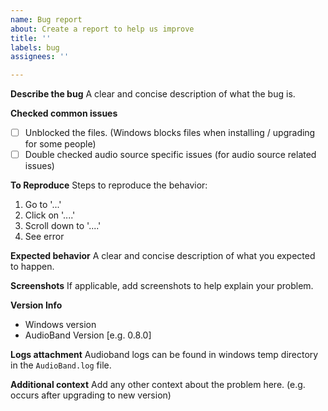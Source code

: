 ```yaml
---
name: Bug report
about: Create a report to help us improve
title: ''
labels: bug
assignees: ''

---
```


**Describe the bug**
A clear and concise description of what the bug is.

**Checked common issues**
- [ ] Unblocked the files. (Windows blocks files when installing / upgrading for some people)
- [ ] Double checked audio source specific issues (for audio source related issues)

**To Reproduce**
Steps to reproduce the behavior:
1. Go to '...'
2. Click on '....'
3. Scroll down to '....'
4. See error

**Expected behavior**
A clear and concise description of what you expected to happen.

**Screenshots**
If applicable, add screenshots to help explain your problem.

**Version Info**
 - Windows version
 - AudioBand Version [e.g. 0.8.0]

**Logs attachment**
Audioband logs can be found in windows temp directory in the `AudioBand.log` file.

**Additional context**
Add any other context about the problem here. (e.g. occurs after upgrading to new version)
